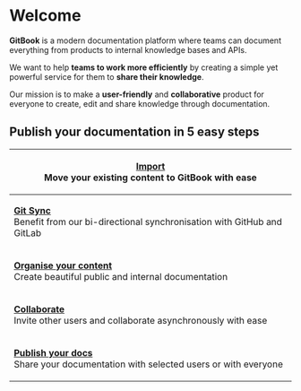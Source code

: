 # Welcome

**GitBook** is a modern documentation platform where teams can document everything from products to internal knowledge bases and APIs.

We want to help **teams to work more efficiently** by creating a simple yet powerful service for them to **share their knowledge**.

Our mission is to make a **user-friendly** and **collaborative** product for everyone to create, edit and share knowledge through documentation.

## Publish your documentation in 5 easy steps

| <p><strong></strong><a href="getting-started/import.md"><strong>Import</strong></a><br>Move your existing content to GitBook with ease</p>                              |
| ----------------------------------------------------------------------------------------------------------------------------------------------------------------------- |
| <p><strong></strong><a href="getting-started/git-sync/"><strong>Git Sync</strong></a><br>Benefit from our bi-directional synchronisation with GitHub and GitLab</p>     |
| <p><strong></strong><a href="getting-started/organizing-content/"><strong>Organise your content</strong></a><br>Create beautiful public and internal documentation </p> |
| <p><a href="getting-started/collaboration/"><strong>Collaborate</strong></a><br>Invite other users and collaborate asynchronously with ease</p>                         |
| <p><strong></strong><a href="getting-started/publishing/"><strong>Publish your docs</strong></a><br>Share your documentation with selected users or with everyone</p>   |
